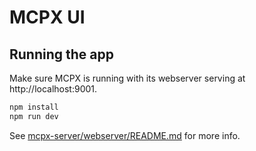 # MCPX UI

## Running the app

Make sure MCPX is running with its webserver serving at http://localhost:9001.

```bash
npm install
npm run dev
```

See [mcpx-server/webserver/README.md](../mcpx-server/README.md) for more info.
